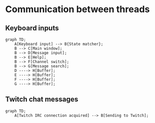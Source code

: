 # Communication between threads

## Keyboard inputs

```mermaid
graph TD;
    A[Keyboard input] --> B{State matcher};
    B --> C[Main window];
    B --> D[Message input];
    B --> E[Help];
    B --> F[Channel switch];
    B --> G[Message search];
    D ----> H[Buffer];
    E ----> H[Buffer];
    F ----> H[Buffer];
    G ----> H[Buffer];
```

## Twitch chat messages

```mermaid
graph TD;
    A[Twitch IRC connection acquired] --> B[Sending to Twitch];
```

